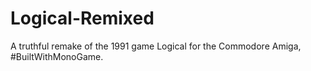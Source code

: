 # Logical-Remixed
A truthful remake of the 1991 game Logical for the Commodore Amiga, #BuiltWithMonoGame.
